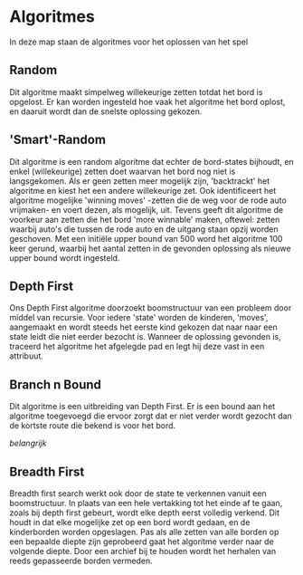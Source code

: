# Algoritmes
In deze map staan de algoritmes voor het oplossen van het spel

## Random
Dit algoritme maakt simpelweg willekeurige zetten totdat het bord is opgelost. Er kan worden ingesteld hoe vaak het algoritme het bord oplost, en daaruit wordt dan de snelste oplossing gekozen.

## 'Smart'-Random
Dit algoritme is een random algoritme dat echter de bord-states bijhoudt, en enkel (willekeurige) zetten doet waarvan het bord nog niet is langsgekomen. Als er geen zetten meer mogelijk zijn, 'backtrackt' het algoritme en kiest het een andere willekeurige zet. Ook identificeert het algoritme mogelijke 'winning moves' -zetten die de weg voor de rode auto vrijmaken- en voert dezen, als mogelijk, uit. Tevens geeft dit algoritme de voorkeur aan zetten die het bord 'more winnable' maken, oftewel: zetten waarbij auto's die tussen de rode auto en de uitgang staan opzij worden geschoven. Met een initiële upper bound van 500 word het algoritme 100 keer gerund, waarbij het aantal zetten in de gevonden oplossing als nieuwe upper bound wordt ingesteld.

## Depth First
Ons Depth First algoritme doorzoekt boomstructuur van een probleem door middel van recursie. Voor iedere 'state' worden de kinderen, 'moves', aangemaakt en wordt steeds het eerste kind gekozen dat naar naar een state leidt die niet eerder bezocht is. Wanneer de oplossing gevonden is, traceerd het algoritme het afgelegde pad en legt hij deze vast in een attribuut. 

## Branch n Bound
Dit algoritme is een uitbreiding van Depth First. Er is een bound aan het algoritme toegevoegd die ervoor zorgt dat er niet verder wordt gezocht dan de kortste route die bekend is voor het bord. 

_belangrijk_

## Breadth First
Breadth first search werkt ook door de state te verkennen vanuit een boomstructuur. In plaats van een hele vertakking tot het einde af te gaan, zoals bij depth first gebeurt, wordt elke depth eerst volledig verkend. Dit houdt in dat elke mogelijke zet op een bord wordt gedaan, en de kinderborden worden opgeslagen. Pas als alle zetten van alle borden op een bepaalde diepte zijn geprobeerd gaat het algoritme verder naar de volgende diepte. Door een archief bij te houden wordt het herhalen van reeds gepasseerde borden vermeden.
